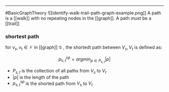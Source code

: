 ----
#BasicGraphTheory 
![[identify-walk-trail-path-graph-example.png]]
A path is a [[walk]] with no repeating nodes in the [[graph]].
A path must be a [[trail]]

### shortest path

for $v_s,v_t \in \mathcal{V}$ in [[graph]] $\mathcal{G}$ , the shortedt path between $V_s, V_t$ is defined as:

$$p^{sp} _{s,t} = argmin _{p \in P_{s,t}} |p|$$
- $P_{s,t}$ is the collection of all paths from $V_s$ to  $V_t$
- $|p|$ is the length of the path
- $p^{sp} _{s,t}$ is the shorted path from $V_s$ to  $V_t$

